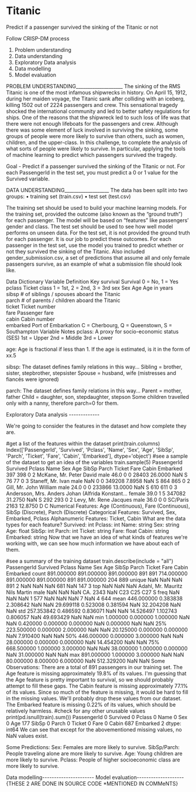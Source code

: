 # Titanic
Predict if a passenger survived the sinking of the Titanic or not

Follow CRISP-DM process

1) Problem understanding
2) Data understanding
3) Exploratory Data analysis
4) Data modelling
5) Model evaluation


PROBLEM UNDERSTANDING____________________
The sinking of the RMS Titanic is one of the most infamous shipwrecks in history.  On April 15, 1912, during her maiden voyage, the Titanic sank after colliding with an iceberg, killing 1502 out of 2224 passengers and crew. This sensational tragedy shocked the international community and led to better safety regulations for ships.
One of the reasons that the shipwreck led to such loss of life was that there were not enough lifeboats for the passengers and crew. Although there was some element of luck involved in surviving the sinking, some groups of people were more likely to survive than others, such as women, children, and the upper-class.
In this challenge, to complete the analysis of what sorts of people were likely to survive. In particular, applying the tools of machine learning to predict which passengers survived the tragedy.

Goal - Predict if a passenger survived the sinking of the Titanic or not. 
For each PassengerId in the test set, you must predict a 0 or 1 value for the Survived variable.


DATA UNDERSTANDING___________________
The data has been split into two groups:
•	training set (train.csv)
•	test set (test.csv)


The training set should be used to build your machine learning models. For the training set, provided the outcome (also known as the “ground truth”) for each passenger. The model will be based on “features” like passengers’ gender and class.
The test set should be used to see how well model performs on unseen data. For the test set, it is not provided the ground truth for each passenger. It is our job to predict these outcomes. For each passenger in the test set, use the model you trained to predict whether or not they survived the sinking of the Titanic.
Also included gender_submission.csv, a set of predictions that assume all and only female passengers survive, as an example of what a submission file should look like.


Data Dictionary
Variable	Definition	Key
survival	Survival	0 = No, 1 = Yes
pclass	Ticket class	1 = 1st, 2 = 2nd, 3 = 3rd
sex	Sex	
Age	Age in years	
sibsp	# of siblings / spouses aboard the Titanic	
parch	# of parents / children aboard the Titanic	
ticket	Ticket number	
fare	Passenger fare	
cabin	Cabin number	
embarked	Port of Embarkation	C = Cherbourg, Q = Queenstown, S = Southampton
Variable Notes
pclass: A proxy for socio-economic status (SES)
1st = Upper
2nd = Middle
3rd = Lower

age: Age is fractional if less than 1. If the age is estimated, is it in the form of xx.5





sibsp: The dataset defines family relations in this way...
Sibling = brother, sister, stepbrother, stepsister
Spouse = husband, wife (mistresses and fiancés were ignored)

parch: The dataset defines family relations in this way...
Parent = mother, father
Child = daughter, son, stepdaughter, stepson
Some children travelled only with a nanny, therefore parch=0 for them.



Exploratory Data analysis -------------

We're going to consider the features in the dataset and how complete they are.

#get a list of the features within the dataset
print(train.columns)
Index(['PassengerId', 'Survived', 'Pclass', 'Name', 'Sex', 'Age', 'SibSp',
       'Parch', 'Ticket', 'Fare', 'Cabin', 'Embarked'],
      dtype='object')
#see a sample of the dataset to get an idea of the variables
train.sample(5)
PassengerId	Survived	Pclass	Name	Sex	Age	SibSp	Parch	Ticket	Fare	Cabin	Embarked
397	398	0	2	McKane, Mr. Peter David	male	46.0	0	0	28403	26.0000	NaN	S
76	77	0	3	Staneff, Mr. Ivan	male	NaN	0	0	349208	7.8958	NaN	S
864	865	0	2	Gill, Mr. John William	male	24.0	0	0	233866	13.0000	NaN	S
610	611	0	3	Andersson, Mrs. Anders Johan (Alfrida Konstant...	female	39.0	1	5	347082	31.2750	NaN	S
292	293	0	2	Levy, Mr. Rene Jacques	male	36.0	0	0	SC/Paris 2163	12.8750	D	C
Numerical Features: Age (Continuous), Fare (Continuous), SibSp (Discrete), Parch (Discrete)
Categorical Features: Survived, Sex, Embarked, Pclass
Alphanumeric Features: Ticket, Cabin
What are the data types for each feature?
Survived: int
Pclass: int
Name: string
Sex: string
Age: float
SibSp: int
Parch: int
Ticket: string
Fare: float
Cabin: string
Embarked: string
Now that we have an idea of what kinds of features we're working with, we can see how much information we have about each of them.

#see a summary of the training dataset
train.describe(include = "all")
PassengerId	Survived	Pclass	Name	Sex	Age	SibSp	Parch	Ticket	Fare	Cabin	Embarked
count	891.000000	891.000000	891.000000	891	891	714.000000	891.000000	891.000000	891	891.000000	204	889
unique	NaN	NaN	NaN	891	2	NaN	NaN	NaN	681	NaN	147	3
top	NaN	NaN	NaN	Adahl, Mr. Mauritz Nils Martin	male	NaN	NaN	NaN	CA. 2343	NaN	C23 C25 C27	S
freq	NaN	NaN	NaN	1	577	NaN	NaN	NaN	7	NaN	4	644
mean	446.000000	0.383838	2.308642	NaN	NaN	29.699118	0.523008	0.381594	NaN	32.204208	NaN	NaN
std	257.353842	0.486592	0.836071	NaN	NaN	14.526497	1.102743	0.806057	NaN	49.693429	NaN	NaN
min	1.000000	0.000000	1.000000	NaN	NaN	0.420000	0.000000	0.000000	NaN	0.000000	NaN	NaN
25%	223.500000	0.000000	2.000000	NaN	NaN	20.125000	0.000000	0.000000	NaN	7.910400	NaN	NaN
50%	446.000000	0.000000	3.000000	NaN	NaN	28.000000	0.000000	0.000000	NaN	14.454200	NaN	NaN
75%	668.500000	1.000000	3.000000	NaN	NaN	38.000000	1.000000	0.000000	NaN	31.000000	NaN	NaN
max	891.000000	1.000000	3.000000	NaN	NaN	80.000000	8.000000	6.000000	NaN	512.329200	NaN	NaN
Some Observations:
There are a total of 891 passengers in our training set.
The Age feature is missing approximately 19.8% of its values. I'm guessing that the Age feature is pretty important to survival, so we should probably attempt to fill these gaps.
The Cabin feature is missing approximately 77.1% of its values. Since so much of the feature is missing, it would be hard to fill in the missing values. We'll probably drop these values from our dataset.
The Embarked feature is missing 0.22% of its values, which should be relatively harmless.
#check for any other unusable values
print(pd.isnull(train).sum())
PassengerId      0
Survived         0
Pclass           0
Name             0
Sex              0
Age            177
SibSp            0
Parch            0
Ticket           0
Fare             0
Cabin          687
Embarked         2
dtype: int64
We can see that except for the abovementioned missing values, no NaN values exist.

Some Predictions:
Sex: Females are more likely to survive.
SibSp/Parch: People traveling alone are more likely to survive.
Age: Young children are more likely to survive.
Pclass: People of higher socioeconomic class are more likely to survive.



Data modelling----------------------
 Model evaluation--------------------         {THESE 2 ARE DONE IN SOURCE CODE *MENTIONED IN COMMeNTS}
